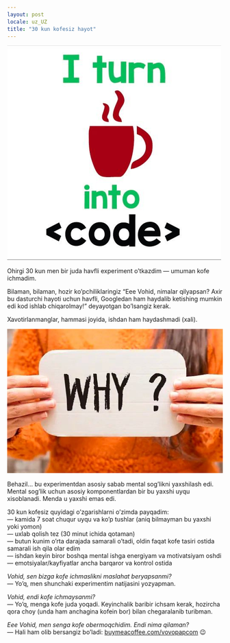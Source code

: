 ```yaml
---
layout: post
locale: uz_UZ
title: "30 kun kofesiz hayot"
---
```


![Code-factory](/assets/code-factory.jpg)

Ohirgi 30 kun men bir juda havfli experiment o’tkazdim — umuman kofe ichmadim.

Bilaman, bilaman, hozir ko’pchiliklaringiz “Eee Vohid, nimalar qilyapsan? Axir bu dasturchi hayoti uchun havfli, Googledan ham haydalib ketishing mumkin edi kod ishlab chiqarolmay!” deyayotgan bo’lsangiz kerak.

Xavotirlanmanglar, hammasi joyida, ishdan ham haydashmadi (xali).

![Why](/assets/why.jpg)

Behazil… bu experimentdan asosiy sabab mental sog’likni yaxshilash edi. Mental sog’lik uchun asosiy komponentlardan bir bu yaxshi uyqu xisoblanadi. Menda u yaxshi emas edi.

30 kun kofesiz quyidagi o’zgarishlarni o’zimda payqadim:\
— kamida 7 soat chuqur uyqu va ko’p tushlar (aniq bilmayman bu yaxshi yoki yomon)\
— uxlab qolish tez (30 minut ichida qotaman)\
— butun kunim o’rta darajada samarali o’tadi, oldin faqat kofe tasiri ostida samarali ish qila olar edim\
— ishdan keyin biror boshqa mental ishga energiyam va motivatsiyam oshdi\
— emotsiyalar/kayfiyatlar ancha barqaror va kontrol ostida

*Vohid, sen bizga kofe ichmaslikni maslahat beryapsanmi?*\
— Yo’q, men shunchaki experimentim natijasini yozyapman.

*Vohid, endi kofe ichmaysanmi?*\
— Yo’q, menga kofe juda yoqadi. Keyinchalik baribir ichsam kerak, hozircha qora choy (unda ham anchagina kofein bor) bilan chegaralanib turibman.

*Eee Vohid, men senga kofe obermoqchidim. Endi nima qilaman?*\
— Hali ham olib bersangiz bo’ladi: [buymeacoffee.com/vovopapcom](https://buymeacoffee.com/vovopapcom) 😉